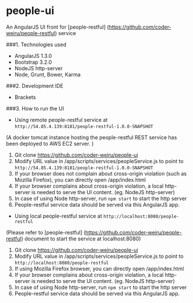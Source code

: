 people-ui
===============================
An AngularJS UI front for [people-restful] (https://github.com/coder-weiru/people-restful) service

###1. Technologies used
* AngularJS 1.3.0
* Bootstrap 3.2.0
* NodeJS http-server
* Node, Grunt, Bower, Karma

###2. Development IDE
* Brackets

###3. How to run the UI
* Using remote people-restful service at ```http://54.85.4.139:8181/people-restful-1.0.0-SNAPSHOT```
 
 (A docker tomcat instance hosting the people-restful REST service has been deployed to AWS EC2 server. )
 
 1. Git clone https://github.com/coder-weiru/people-ui
 2. Modify URL value in /app/scripts/services/peopleService.js to point to ```http://54.85.4.139:8181/people-restful-1.0.0-SNAPSHOT```
 3. If your browser does not complain about cross-origin violation (such as Mozilla Firefox), you can directly open /app/index.html
 4. If your browser complains about cross-origin violation, a local http-server is needed to serve the UI content. (eg. NodeJS http-server)
 5. In case of using Node http-server, run ```npm start``` to start the http server
 6. People-restful service data should be served via this AngularJS app.
  
* Using local people-restful service at ```http://localhost:8080/people-restful```

 (Please refer to [people-restful] (https://github.com/coder-weiru/people-restful) document to start the service at localhost:8080)

 1. Git clone https://github.com/coder-weiru/people-ui
 2. Modify URL value in /app/scripts/services/peopleService.js to point to ```http://localhost:8080/people-restful```
 3. If using Mozilla Firefox browser, you can directly open /app/index.html
 4. If your browser complains about cross-origin violation, a local http-server is needed to serve the UI content. (eg. NodeJS http-server)
 5. In case of using Node http-server, run ```npm start``` to start the http server
 6. People-restful service data should be served via this AngularJS app.